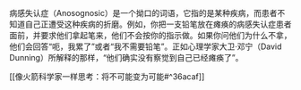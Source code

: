 病感失认症（Anosognosic）是一个拗口的词语，它指的是某种疾病，而患者不知道自己正遭受这种疾病的折磨。例如，你把一支铅笔放在瘫痪的病感失认症患者面前，并要求他们拿起笔来，他们不会按你的指示做。如果你问他们为什么不拿，他们会回答“呃，我累了”或者“我不需要铅笔”。正如心理学家大卫·邓宁（David Dunning）所解释的那样，“他们确实没有察觉到自己已经瘫痪了”。

[[像火箭科学家一样思考：将不可能变为可能#^36acaf]]